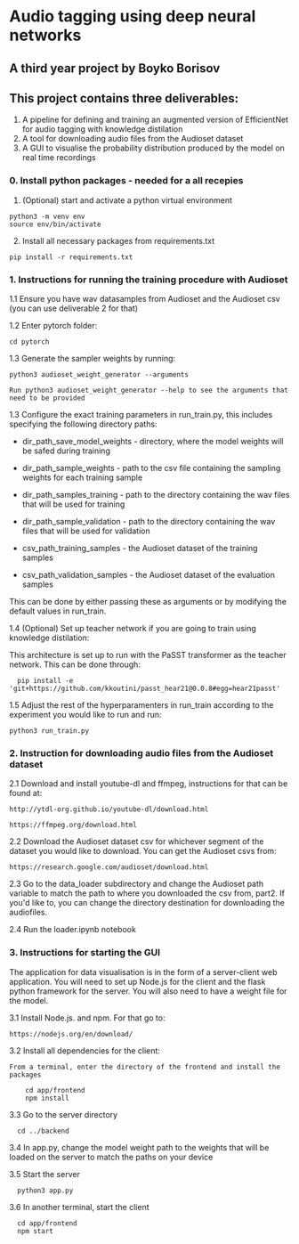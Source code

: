 # Audio tagging using deep neural networks
## A third year project by Boyko Borisov

## This project contains three deliverables:
1. A pipeline for defining and training an augmented version of EfficientNet for audio tagging with knowledge distilation
2. A tool for downloading audio files from the Audioset dataset
3. A GUI to visualise the probability distribution produced by the model on real time recordings 

### 0. Install python packages - needed for a all recepies 
  1. (Optional) start and activate a python virtual environment
    
    python3 -m venv env
    source env/bin/activate 

  2. Install all necessary packages from requirements.txt
    
    pip install -r requirements.txt
### 1. Instructions for running the training procedure with Audioset

  1.1 Ensure you have wav datasamples from Audioset and the Audioset csv (you can use deliverable 2 for that)

  1.2 Enter pytorch folder:

    cd pytorch

  1.3 Generate the sampler weights by running:

    python3 audioset_weight_generator --arguments

    Run python3 audioset_weight_generator --help to see the arguments that need to be provided

  1.3 Configure the exact training parameters in run_train.py, this includes specifying the following directory paths:
    
  * dir_path_save_model_weights - directory, where the model weights will be safed during training
  
  * dir_path_sample_weights - path to the csv file containing the sampling weights for each training sample

  * dir_path_samples_training - path to the directory containing the wav files that will be used for training

  * dir_path_sample_validation - path to the directory containing the wav files that will be used for validation

  * csv_path_training_samples - the Audioset dataset of the training samples

  * csv_path_validation_samples - the Audioset dataset of the evaluation samples

  This can be done by either passing these as arguments or by modifying the default values in run_train.

  1.4 (Optional) Set up teacher network if you are going to train using knowledge distilation:

  This architecture is set up to run with the PaSST transformer as the teacher network. This can be done through:

      pip install -e 'git+https://github.com/kkoutini/passt_hear21@0.0.8#egg=hear21passt' 

  1.5 Adjust the rest of the hyperparamenters in run_train according to the experiment you would like to run and run:

    python3 run_train.py

### 2. Instruction for downloading audio files from the Audioset dataset
  2.1 Download and install youtube-dl and ffmpeg, instructions for that can be found at:

    http://ytdl-org.github.io/youtube-dl/download.html

    https://ffmpeg.org/download.html

  2.2 Download the Audioset dataset csv for whichever segment of the dataset you would like to download. You can get the Audioset csvs from:
    
    https://research.google.com/audioset/download.html
  
  2.3 Go to the data_loader subdirectory and change the Audioset path variable to match the path to where you downloaded the csv from, part2. If you'd like to, you can change the directory destination for downloading the audiofiles.

  2.4 Run the loader.ipynb notebook


### 3. Instructions for starting the GUI
The application for data visualisation is in the form of a server-client web application. You will need to set up Node.js for the client and the flask python framework for the server. You will also need to have a weight file for the model.

  3.1 Install Node.js. and npm. For that go to:

    https://nodejs.org/en/download/

  3.2 Install all dependencies for the client:

    From a terminal, enter the directory of the frontend and install the packages

        cd app/frontend
        npm install

  3.3 Go to the server directory

      cd ../backend
  
  3.4 In app.py, change the model weight path to the weights that will be loaded on the server to match the paths on your device

  3.5 Start the server

      python3 app.py
  
  3.6 In another terminal, start the client

      cd app/frontend
      npm start
